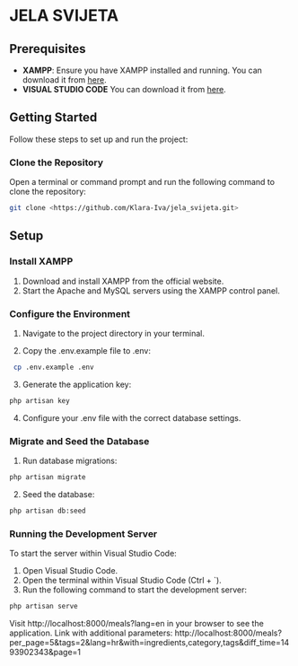 # JELA SVIJETA

## Prerequisites

- **XAMPP**: Ensure you have XAMPP installed and running. You can download it from [here](https://www.apachefriends.org/index.html).
- **VISUAL STUDIO CODE** You can download it from [here](https://code.visualstudio.com/download).

## Getting Started

Follow these steps to set up and run the project:

### Clone the Repository

Open a terminal or command prompt and run the following command to clone the repository:

```bash
git clone <https://github.com/Klara-Iva/jela_svijeta.git>
```

## Setup

### Install XAMPP
1. Download and install XAMPP from the official website.
2. Start the Apache and MySQL servers using the XAMPP control panel.
   
### Configure the Environment
1. Navigate to the project directory in your terminal.

2. Copy the .env.example file to .env:
```bash
 cp .env.example .env
```

3. Generate the application key:
```bash
php artisan key
```

4. Configure your .env file with the correct database settings.

### Migrate and Seed the Database

1. Run database migrations:
```bash
php artisan migrate
```

2. Seed the database:
```bash
php artisan db:seed
```

### Running the Development Server
To start the server within Visual Studio Code:

1. Open Visual Studio Code.
2. Open the terminal within Visual Studio Code (Ctrl + `).
3. Run the following command to start the development server:
```bash
php artisan serve
```

Visit http://localhost:8000/meals?lang=en in your browser to see the application.
Link with additional parameters: http://localhost:8000/meals?per_page=5&tags=2&lang=hr&with=ingredients,category,tags&diff_time=1493902343&page=1



